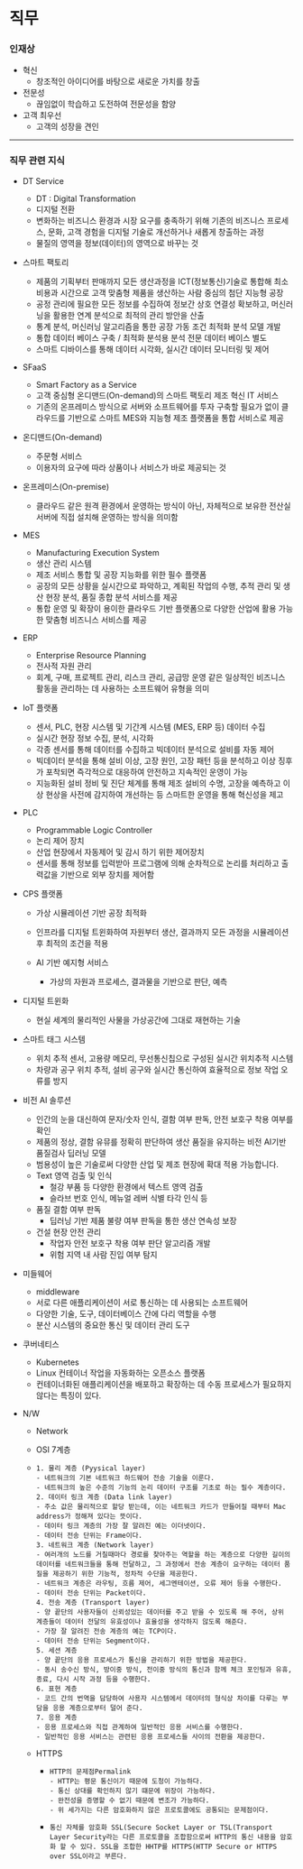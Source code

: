 # 직무

### 인재상

- 혁신
  - 창조적인 아이디어를 바탕으로 새로운 가치를 창출
- 전문성
  - 끊임없이 학습하고 도전하여 전문성을 함양
- 고객 최우선
  - 고객의 성장을 견인

---

### 직무 관련 지식

- DT Service

  - DT : Digital Transformation
  - 디지털 전환
  - 변화하는 비즈니스 환경과 시장 요구를 충족하기 위해 기존의 비즈니스 프로세스, 문화, 고객 경험을 디지털 기술로 개선하거나 새롭게 창출하는 과정
  - 물질의 영역을 정보(데이터)의 영역으로 바꾸는 것
  
- 스마트 팩토리

  - 제품의 기획부터 판매까지 모든 생산과정을 ICT(정보통신)기술로 통합해 최소 비용과 시간으로 고객 맞춤형 제품을 생산하는 사람 중심의 첨단 지능형 공장
  - 공정 관리에 필요한 모든 정보를 수집하여 정보간 상호 연결성 확보하고, 머신러닝을 활용한 연계 분석으로 최적의 관리 방안을 산출
  - 통계 분석, 머신러닝 알고리즘을 통한 공장 가동 조건 최적화 분석 모델 개발
  - 통합 데이터 베이스 구축 / 최적화 분석용 분석 전문 데이터 베이스 별도
  - 스마트 디바이스를 통해 데이터 시각화, 실시간 데이터 모니터링 및 제어
  
- SFaaS

  - Smart Factory as a Service
  - 고객 중심형 온디맨드(On-demand)의 스마트 팩토리 제조 혁신 IT 서비스
  - 기존의 온프레미스 방식으로 서버와 소프트웨어를 투자 구축할 필요가 없이 클라우드를 기반으로 스마트 MES와 지능형 제조 플랫폼을 통합 서비스로 제공
  
- 온디맨드(On-demand)

  - 주문형 서비스
  - 이용자의 요구에 따라 상품이나 서비스가 바로 제공되는 것
  
- 온프레미스(On-premise)

  - 클라우드 같은 원격 환경에서 운영하는 방식이 아닌, 자체적으로 보유한 전산실 서버에 직접 설치해 운영하는 방식을 의미함
  
- MES

  - Manufacturing Execution System
  - 생산 관리 시스템
  - 제조 서비스 통합 및 공장 지능화를 위한 필수 플랫폼
  - 공장의 모든 상황을 실시간으로 파악하고, 계획된 작업의 수행, 추적 관리 및 생산 현장 분석, 품질 종합 분석 서비스를 제공
  - 통합 운영 및 확장이 용이한 클라우드 기반 플랫폼으로 다양한 산업에 활용 가능한 맞춤형 비즈니스 서비스를 제공
  
- ERP

  - Enterprise Resource Planning
  - 전사적 자원 관리
  - 회계, 구매, 프로젝트 관리, 리스크 관리, 공급망 운영 같은 일상적인 비즈니스 활동을 관리하는 데 사용하는 소프트웨어 유형을 의미
  
- IoT 플랫폼

  - 센서, PLC, 현장 시스템 및 기간계 시스템 (MES, ERP 등) 데이터 수집
  - 실시간 현장 정보 수집, 분석, 시각화
  - 각종 센서를 통해 데이터를 수집하고 빅데이터 분석으로 설비를 자동 제어
  - 빅데이터 분석을 통해 설비 이상, 고장 원인, 고장 패턴 등을 분석하고 이상 징후가 포착되면 즉각적으로 대응하여 안전하고 지속적인 운영이 가능
  - 지능화된 설비 정비 및 진단 체계를 통해 제조 설비의 수명, 고장을 예측하고 이상 현상을 사전에 감지하여 개선하는 등 스마트한 운영을 통해 혁신성을 제고
  
- PLC

  - Programmable Logic Controller
  - 논리 제어 장치
  - 산업 현장에서 자동제어 및 감시 하기 위한 제어장치
  - 센서를 통해 정보를 입력받아 프로그램에 의해 순차적으로 논리를 처리하고 출력값을 기반으로 외부 장치를 제어함
  
- CPS 플랫폼

  - 가상 시뮬레이션 기반 공장 최적화
  - 인프라를 디지털 트윈화하여 자원부터 생산, 결과까지 모든 과정을 시뮬레이션 후 최적의 조건을 적용

  - AI 기반 예지형 서비스
    - 가상의 자원과 프로세스, 결과물을 기반으로 판단, 예측
  
- 디지털 트윈화

  - 현실 세계의 물리적인 사물을 가상공간에 그대로 재현하는 기술
  
- 스마트 태그 시스템

  - 위치 추적 센서, 고용량 메모리, 무선통신칩으로 구성된 실시간 위치추적 시스템
  - 차량과 공구 위치 추적, 설비 공구와 실시간 통신하여 효율적으로 정보 작업 오류를 방지
  
- 비전 AI 솔루션

  - 인간의 눈을 대신하여 문자/숫자 인식, 결함 여부 판독, 안전 보호구 착용 여부를 확인
  - 제품의 정상, 결함 유뮤를 정확히 판단하여 생산 품질을 유지하는 비전 AI기반 품질검사 딥러닝 모델
  - 범용성이 높은 기술로써 다양한 산업 및 제조 현장에 확대 적용 가능합니다.
  - Text 영역 검출 및 인식
    - 철강 부품 등 다양한 환경에서 텍스트 영역 검출
    - 슬라브 번호 인식, 메뉴얼 레버 식별 타각 인식 등
  - 품질 결함 여부 판독
    - 딥러닝 기반 제품 불량 여부 판독을 통한 생산 연속성 보장
  - 건설 현장 안전 관리
    - 작업자 안전 보호구 착용 여부 판단 알고리즘 개발
    - 위험 지역 내 사람 진입 여부 탐지
  
- 미들웨어

  - middleware
  - 서로 다른 애플리케이션이 서로 통신하는 데 사용되는 소프트웨어
  - 다양한 기술, 도구, 데이터베이스 간에 다리 역할을 수행
  - 분산 시스템의 중요한 통신 및 데이터 관리 도구

- 쿠버네티스

  - Kubernetes
  - Linux 컨테이너 작업을 자동화하는 오픈소스 플랫폼
  - 컨테이너화된 애플리케이션을 배포하고 확장하는 데 수동 프로세스가 필요하지 않다는 특징이 있다.

- N/W

  - Network

  - OSI 7계층

  - ```
    1. 물리 계층 (Pyysical layer)
    - 네트워크의 기본 네트워크 하드웨어 전송 기술을 이룬다.
    - 네트워크의 높은 수준의 기능의 논리 데이터 구조를 기초로 하는 필수 계층이다.
    2. 데이터 링크 계층 (Data link layer)
    - 주소 값은 물리적으로 할당 받는데, 이는 네트워크 카드가 만들어질 때부터 Mac address가 정해져 있다는 뜻이다.
    - 데이터 링크 계층의 가장 잘 알려진 예는 이더넷이다.
    - 데이터 전송 단위는 Frame이다.
    3. 네트워크 계층 (Network layer)
    - 여러개의 노드를 거칠때마다 경로를 찾아주는 역할을 하는 계층으로 다양한 길이의 데이터를 네트워크들을 통해 전달하고, 그 과정에서 전송 계층이 요구하는 데이터 품질을 제공하기 위한 기능적, 정차적 수단을 제공한다.
    - 네트워크 계층은 라우팅, 흐름 제어, 세그멘테이션, 오류 제어 등을 수행한다.
    - 데이터 전송 단위는 Packet이다.
    4. 전송 계층 (Transport layer)
    - 양 끝단의 사용자들이 신뢰성있는 데이터를 주고 받을 수 있도록 해 주어, 상위 계층들이 데이터 전달의 유효성이나 효율성을 생각하지 않도록 해준다.
    - 가장 잘 알려진 전송 계층의 예는 TCP이다.
    - 데이터 전송 단위는 Segment이다.
    5. 세션 계층
    - 양 끝단의 응용 프로세스가 통신을 관리하기 위한 방법을 제공한다.
    - 동시 송수신 방식, 방이중 방식, 전이중 방식의 통신과 함께 체크 포인팅과 유휴, 종료, 다시 시작 과정 등을 수행한다.
    6. 표현 계층
    - 코드 간의 번역을 담당하여 사용자 시스템에서 데이터의 형식상 차이를 다루는 부담을 응용 계층으로부터 덜어 준다.
    7. 응용 계층
    - 응용 프로세스와 직접 관계하여 일반적인 응용 서비스를 수행한다.
    - 일반적인 응용 서비스는 관련된 응용 프로세스들 사이의 전환을 제공한다.
    ```

  - HTTPS

    - ```
      HTTP의 문제점Permalink
      - HTTP는 평문 통신이기 때문에 도청이 가능하다.
      - 통신 상대를 확인하지 않기 떄문에 위장이 가능하다.
      - 완전성을 증명할 수 없기 때문에 변조가 가능하다.
      - 위 세가지는 다른 암호화하지 않은 프로토콜에도 공통되는 문제점이다.
      ```

    - ```
      통신 자체를 암호화 SSL(Secure Socket Layer or TSL(Transport Layer Security라는 다른 프로토콜을 조합함으로써 HTTP의 통신 내용을 암호화 할 수 있다. SSL을 조합한 HHTP를 HTTPS(HTTP Secure or HTTPS over SSL이라고 부른다.
      ```




